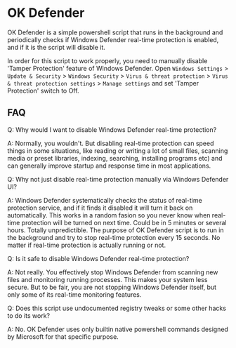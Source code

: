 # OK Defender
OK Defender is a simple powershell script that runs in the background and periodically checks if Windows Defender real-time protection is enabled, and if it is the script will disable it.

In order for this script to work properly, you need to manually disable 'Tamper Protection' feature of Windows Defender. Open `Windows Settings` > `Update & Security` > `Windows Security` > `Virus & threat protection` > `Virus & threat protection settings` > `Manage settings` and set 'Tamper Protection' switch to Off.


## FAQ
Q: Why would I want to disable Windows Defender real-time protection?

A: Normally, you wouldn't. But disabling real-time protection can speed things in some situations, like reading or writing a lot of small files, scanning media or preset libraries, indexing, searching, installing programs etc) and can generally improve startup and response time in most applications.


Q: Why not just disable real-time protection manually via Windows Defender UI?

A: Windows Defender systematically checks the status of real-time protection service, and if it finds it disabled it will turn it back on automatically. This works in a random fasion so you never know when real-time protection will be turned on next time. Could be in 5 minutes or several hours. Totally unpredictible. The purpose of OK Defender script is to run in the background and try to stop real-time protection every 15 seconds. No matter if real-time protection is actually running or not.


Q: Is it safe to disable Windows Defender real-time protection?

A: Not really. You effectively stop Windows Defender from scanning new files and monitoring running processes. This makes your system less secure. But to be fair, you are not stopping Windows Defender itself, but only some of its real-time monitoring features.


Q: Does this script use undocumented registry tweaks or some other hacks to do its work?

A: No. OK Defender uses only builtin native powershell commands designed by Microsoft for that specific purpose.
